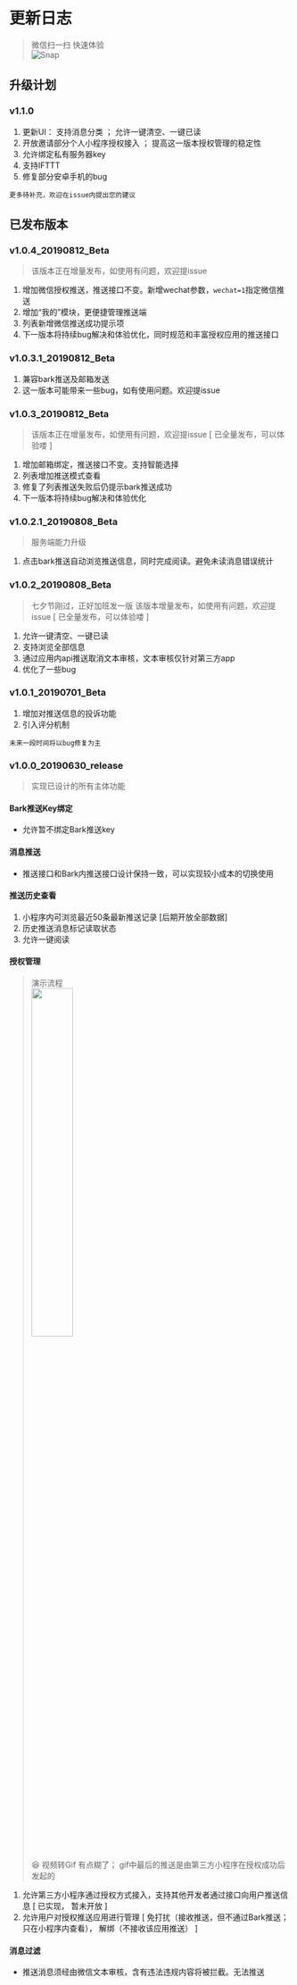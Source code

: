 # 更新日志

> 微信扫一扫 快速体验<br />
![Snap](https://github.com/wahao/Bark-MP-helper/blob/master/images/gh_38cb1ca0be75_344.jpg)<br>
## 升级计划
### v1.1.0
1. 更新UI： 支持消息分类 ； 允许一键清空、一键已读
2. 开放邀请部分个人小程序授权接入 ； 提高这一版本授权管理的稳定性
3. 允许绑定私有服务器key
4. 支持IFTTT
5. 修复部分安卓手机的bug
```
更多待补充，欢迎在issue内提出您的建议
```
## 已发布版本

### v1.0.4_20190812_Beta
> 该版本正在增量发布，如使用有问题，欢迎提issue
1. 增加微信授权推送，推送接口不变。新增wechat参数，`wechat=1`指定微信推送
2. 增加“我的”模块，更便捷管理推送端
3. 列表新增微信推送成功提示项
4. 下一版本将持续bug解决和体验优化，同时规范和丰富授权应用的推送接口
### v1.0.3.1_20190812_Beta
1. 兼容bark推送及邮箱发送
2. 这一版本可能带来一些bug，如有使用问题。欢迎提issue
### v1.0.3_20190812_Beta
> 该版本正在增量发布，如使用有问题，欢迎提issue [ 已全量发布，可以体验喽 ]
1. 增加邮箱绑定，推送接口不变。支持智能选择
2. 列表增加推送模式查看
3. 修复了列表推送失败后仍提示bark推送成功
4. 下一版本将持续bug解决和体验优化
### v1.0.2.1_20190808_Beta
> 服务端能力升级
1. 点击bark推送自动浏览推送信息，同时完成阅读。避免未读消息错误统计
### v1.0.2_20190808_Beta
> 七夕节刚过，正好加班发一版
> 该版本增量发布，如使用有问题，欢迎提issue [ 已全量发布，可以体验喽 ]
1. 允许一键清空、一键已读
2. 支持浏览全部信息
3. 通过应用内api推送取消文本审核，文本审核仅针对第三方app
4. 优化了一些bug
### v1.0.1_20190701_Beta
1. 增加对推送信息的投诉功能
2. 引入评分机制
```
未来一段时间将以bug修复为主
```
### v1.0.0_20190630_release
> 实现已设计的所有主体功能
#### Bark推送Key绑定
- 允许暂不绑定Bark推送key
#### 消息推送
- 推送接口和Bark内推送接口设计保持一致，可以实现较小成本的切换使用
#### 推送历史查看
1. 小程序内可浏览最近50条最新推送记录 [后期开放全部数据] 
2. 历史推送消息标记读取状态
3. 允许一键阅读
#### 授权管理
> 演示流程<br />
<img src="https://github.com/wahao/Bark-MP-helper/blob/master/images/IMG_1669.GIF" width = "40%" /><br />
> 😆 视频转Gif  有点糊了；  gif中最后的推送是由第三方小程序在授权成功后发起的 <br />
1. 允许第三方小程序通过授权方式接入，支持其他开发者通过接口向用户推送信息 [ 已实现， 暂未开放 ] <br />
2. 允许用户对授权推送应用进行管理 [ 免打扰（接收推送，但不通过Bark推送； 只在小程序内查看）， 解绑（不接收该应用推送） ]
#### 消息过滤
- 推送消息须经由微信文本审核，含有违法违规内容将被拦截。无法推送

